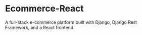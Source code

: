 # Ecommerce-React
A full-stack e-commerce platform built with Django, Django Rest Framework, and a React frontend.

